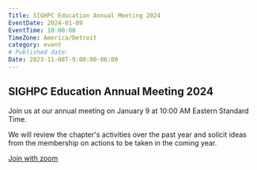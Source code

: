 ```yaml
---
Title: SIGHPC Education Annual Meeting 2024
EventDate: 2024-01-09
EventTime: 10:00:00
TimeZone: America/Detroit
category: event
# Published date:
Date: 2023-11-08T-9:00:00-06:00
---
```


## SIGHPC Education Annual Meeting 2024

Join us at our annual meeting on January 9 at 10:00 AM Eastern Standard Time.

We will review the chapter's activities over the past year and solicit ideas from the membership on actions to be taken in the coming year.


[Join with zoom](https://us02web.zoom.us/j/87850867555?pwd=S2pOdWFkTXIwazRlMVR4OGZVbFlXUT09)
